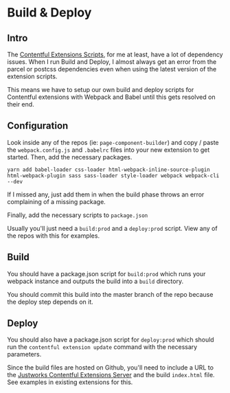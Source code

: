 # Build & Deploy

## Intro

The [Contentful Extensions Scripts](https://github.com/contentful/create-contentful-extension), for me at least, have a lot of dependency issues. When I run Build and Deploy, I almost always get an error from the parcel or postcss dependencies even when using the latest version of the extension scripts.

This means we have to setup our own build and deploy scripts for Contentful extensions with Webpack and Babel until this gets resolved on their end.

## Configuration

Look inside any of the repos (ie: `page-component-builder`) and copy / paste the `webpack.config.js` and `.babelrc` files into your new extension to get started. Then, add the necessary packages.

```
yarn add babel-loader css-loader html-webpack-inline-source-plugin html-webpack-plugin sass sass-loader style-loader webpack webpack-cli --dev
```

If I missed any, just add them in when the build phase throws an error complaining of a missing package.

Finally, add the necessary scripts to `package.json`

Usually you'll just need a `build:prod` and a `deploy:prod` script. View any of the repos with this for examples.

## Build

You should have a package.json script for `build:prod` which runs your webpack instance and outputs the build into a `build` directory.

You should commit this build into the master branch of the repo because the deploy step depends on it.

## Deploy

You should also have a package.json script for `deploy:prod` which should run the `contentful extension update` command with the necessary parameters.

Since the build files are hosted on Github, you'll need to include a URL to the [Justworks Contentful Extensions Server](https://github.com/justworkshr/justworks-contentful-extensions-server) and the build `index.html` file. See examples in existing extensions for this.
